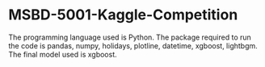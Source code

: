 # MSBD-5001-Kaggle-Competition
The programming language used is Python.
The package required to run the code is pandas, numpy, holidays, plotline, datetime, xgboost, lightbgm.
The final model used is xgboost. 
